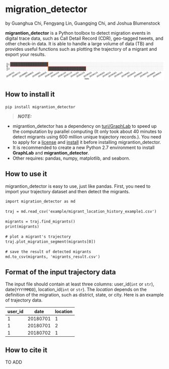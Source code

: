 migration_detector
======
by Guanghua Chi, Fengyang Lin, Guangqing Chi, and Joshua Blumenstock

**migrantion_detector** is a Python toolbox to detect migration events in digital trace data, such as Call Detail Record (CDR), geo-tagged tweets, and other check-in data. It is able to handle a large volume of data (TB) and provides useful functions such as plotting the trajectory of a migrant and export your results.

<kbd><img src="example/1_90.png" /></kbd>

How to install it
------
`pip install migrantion_detector`

> **_NOTE:_**
- migrantion_detector has a dependency on [turi/GraphLab](https://turi.com/) to speed up the computation by parallel computing (It only took about 40 minutes to detect migrants using 600 million unique trajectory records.). You need to apply for a [license](https://turi.com/download/academic.html) and [install](https://turi.com/download/install-graphlab-create.html) it before installing migrantion_detector.
- It is recommended to create a new Python 2.7 environment to install **GraphLab** and **migrantion_detector**.
- Other requires: pandas, numpy, matplotlib, and seaborn.

How to use it
------
migrantion_detector is easy to use, just like pandas. First, you need to import your trajectory dataset and then detect the migrants.
```
import migration_detector as md

traj = md.read_csv('example/migrant_location_history_example1.csv')

migrants = traj.find_migrants()
print(migrants)

# plot a migrant's trajectory
traj.plot_migration_segment(migrants[0])

# save the result of detected migrants
md.to_csv(migrants, 'migrants_result.csv')
```

Format of the input trajectory data
------
The input file should contain at least three columns: user_id(`int` or `str`), date(`YYYYMMDD`), location_id(`int` or `str`). The *location* depends on the definition of the migration, such as district, state, or city. Here is an example of trajectory data.

| user_id | date     | location |
|---------|----------|----------|
| 1       | 20180701 | 1        |
| 1       | 20180701 | 2        |
| 1       | 20180702 | 1        |


How to cite it
------
TO ADD
